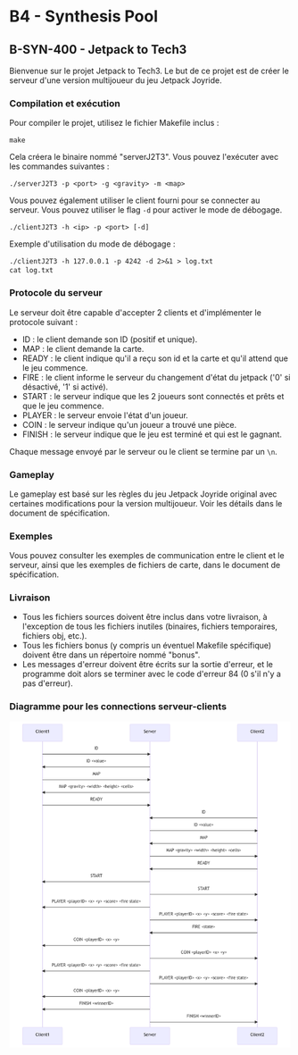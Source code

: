 # B4 - Synthesis Pool
## B-SYN-400 - Jetpack to Tech3

Bienvenue sur le projet Jetpack to Tech3. Le but de ce projet est de créer le serveur d'une version multijoueur du jeu Jetpack Joyride.

### Compilation et exécution

Pour compiler le projet, utilisez le fichier Makefile inclus :

```
make
```

Cela créera le binaire nommé "serverJ2T3". Vous pouvez l'exécuter avec les commandes suivantes :

```
./serverJ2T3 -p <port> -g <gravity> -m <map>
```

Vous pouvez également utiliser le client fourni pour se connecter au serveur. Vous pouvez utiliser le flag `-d` pour activer le mode de débogage.

```
./clientJ2T3 -h <ip> -p <port> [-d]
```

Exemple d'utilisation du mode de débogage :

```
./clientJ2T3 -h 127.0.0.1 -p 4242 -d 2>&1 > log.txt
cat log.txt
```

### Protocole du serveur

Le serveur doit être capable d'accepter 2 clients et d'implémenter le protocole suivant :

- ID : le client demande son ID (positif et unique).
- MAP : le client demande la carte.
- READY : le client indique qu'il a reçu son id et la carte et qu'il attend que le jeu commence.
- FIRE : le client informe le serveur du changement d'état du jetpack ('0' si désactivé, '1' si activé).
- START : le serveur indique que les 2 joueurs sont connectés et prêts et que le jeu commence.
- PLAYER : le serveur envoie l'état d'un joueur.
- COIN : le serveur indique qu'un joueur a trouvé une pièce.
- FINISH : le serveur indique que le jeu est terminé et qui est le gagnant.

Chaque message envoyé par le serveur ou le client se termine par un `\n`.

### Gameplay

Le gameplay est basé sur les règles du jeu Jetpack Joyride original avec certaines modifications pour la version multijoueur. Voir les détails dans le document de spécification.

### Exemples

Vous pouvez consulter les exemples de communication entre le client et le serveur, ainsi que les exemples de fichiers de carte, dans le document de spécification.

### Livraison

- Tous les fichiers sources doivent être inclus dans votre livraison, à l'exception de tous les fichiers inutiles (binaires, fichiers temporaires, fichiers obj, etc.).
- Tous les fichiers bonus (y compris un éventuel Makefile spécifique) doivent être dans un répertoire nommé "bonus".
- Les messages d'erreur doivent être écrits sur la sortie d'erreur, et le programme doit alors se terminer avec le code d'erreur 84 (0 s'il n'y a pas d'erreur).

### Diagramme pour les connections serveur-clients
![Diagramme pour les connections server-clients](Diagramme_Project.png)
